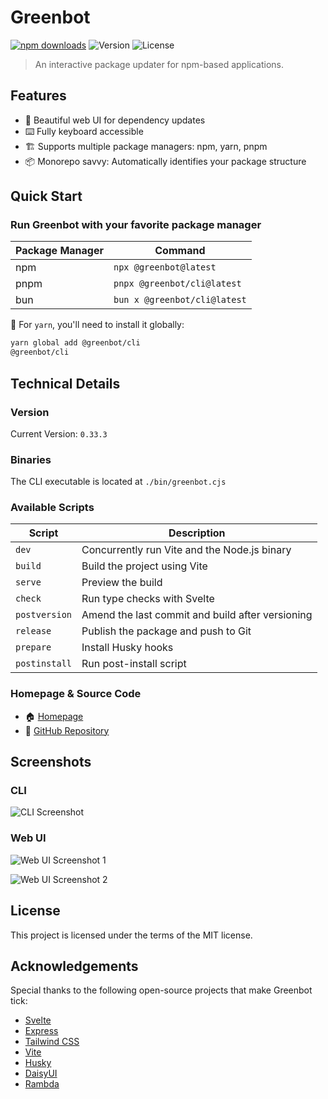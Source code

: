 # Greenbot

[![npm downloads](https://img.shields.io/npm/dt/@greenbot/cli.svg)](https://npmjs.org/@greenbot/cli)
![Version](https://img.shields.io/badge/version-0.33.3-blue)
![License](https://img.shields.io/badge/license-MIT-green)

> An interactive package updater for npm-based applications.

## Features

- 🎨 Beautiful web UI for dependency updates
- ⌨️ Fully keyboard accessible
- 🏗️ Supports multiple package managers: npm, yarn, pnpm
- 📦 Monorepo savvy: Automatically identifies your package structure

## Quick Start

### Run Greenbot with your favorite package manager

| Package Manager | Command                      |
| --------------- | ---------------------------- |
| npm             | `npx @greenbot@latest`       |
| pnpm            | `pnpx @greenbot/cli@latest`  |
| bun             | `bun x @greenbot/cli@latest` |

📌 For `yarn`, you'll need to install it globally:

```bash
yarn global add @greenbot/cli
@greenbot/cli
```

## Technical Details

### Version

Current Version: `0.33.3`

### Binaries

The CLI executable is located at `./bin/greenbot.cjs`

### Available Scripts

| Script        | Description                                      |
| ------------- | ------------------------------------------------ |
| `dev`         | Concurrently run Vite and the Node.js binary     |
| `build`       | Build the project using Vite                     |
| `serve`       | Preview the build                                |
| `check`       | Run type checks with Svelte                      |
| `postversion` | Amend the last commit and build after versioning |
| `release`     | Publish the package and push to Git              |
| `prepare`     | Install Husky hooks                              |
| `postinstall` | Run post-install script                          |

### Homepage & Source Code

- 🏠 [Homepage](https://github.com/alanrsoares/greenbot)
- 👾 [GitHub Repository](https://github.com/alanrsoares/greenbot)

## Screenshots

### CLI

![CLI Screenshot](https://github.com/alanrsoares/greenbot/assets/273334/487c276b-2266-439e-96e5-fbd7e658c4bd)

### Web UI

![Web UI Screenshot 1](https://github.com/alanrsoares/greenbot/assets/273334/66ddde3c-0844-4440-8295-9ba6ad8334f9)

![Web UI Screenshot 2](https://github.com/alanrsoares/greenbot/assets/273334/5d78ce0b-7f68-40e5-ae2d-d66994571059)

## License

This project is licensed under the terms of the MIT license.

## Acknowledgements

Special thanks to the following open-source projects that make Greenbot tick:

- [Svelte](https://svelte.dev/)
- [Express](https://expressjs.com/)
- [Tailwind CSS](https://tailwindcss.com/)
- [Vite](https://vitejs.dev/)
- [Husky](https://github.com/typicode/husky)
- [DaisyUI](https://daisyui.com/)
- [Rambda](https://ramdajs.com/)

